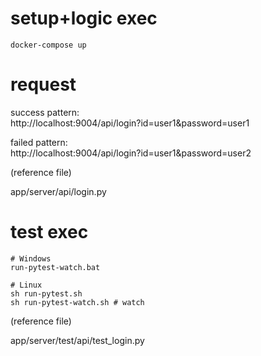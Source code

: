 # setup+logic exec

```
docker-compose up
```

# request

success pattern:  
http://localhost:9004/api/login?id=user1&password=user1

failed pattern:  
http://localhost:9004/api/login?id=user1&password=user2

(reference file)

app/server/api/login.py

# test exec

```
# Windows
run-pytest-watch.bat

# Linux
sh run-pytest.sh
sh run-pytest-watch.sh # watch
```

(reference file)

app/server/test/api/test_login.py
